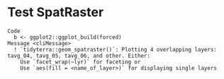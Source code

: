 # Test SpatRaster

    Code
      b <- ggplot2::ggplot_build(forced)
    Message <cliMessage>
      ! `tidyterra::geom_spatraster()`: Plotting 4 overlapping layers: tavg_04, tavg_05, tavg_06, and other. Either:
        Use `facet_wrap(~lyr)` for faceting or
        Use `aes(fill = <name_of_layer>)` for displaying single layers

